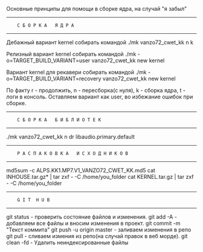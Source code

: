 Основные принципы для помощи в сборке ядра, на случай "я забыл"

------------------------------------------------------------------------------
        C Б О Р К А   Я Д Р А
------------------------------------------------------------------------------
Дебажный вариант kernel собирать командой
./mk vanzo72_cwet_kk n k

Релизный вариант kernel собирать командой
./mk -o=TARGET_BUILD_VARIANT=user vanzo72_cwet_kk new kernel

Вариант kernel для рекавери собирать командой
./mk -o=TARGET_BUILD_VARIANT=recovery vanzo72_cwet_kk new kernel

По факту r - продолжить, n - пересборка(с нуля), k - сборка ядра, t - логи в консоль. Оставляем вариант как user, во избежание ошибок при сборке.

------------------------------------------------------------------------------
        C Б О Р К А   Б И Б Л И О Т Е К
------------------------------------------------------------------------------

./mk vanzo72_cwet_kk n dr libaudio.primary.default

------------------------------------------------------------------------------
        Р А С П А К О В К А   И С Х О Д Н И К О В
------------------------------------------------------------------------------
md5sum -c ALPS.KK1.MP7.V1_VANZO72_CWET_KK.md5
cat INHOUSE.tar.gz* | tar zxf - -C /home/you_folder
cat KERNEL.tar.gz | tar zxf - -C /home/you_folder

------------------------------------------------------------------------------
        G I T  H U B
------------------------------------------------------------------------------
git status - проверить состояние файлов и изменения.
git add -A - добавляем все файлы и вносим изменения в проект.
git commit -m "Текст коммита"
git push -u origin master - заливаем изменения в репо
git pull - сливаем измения из репо(на случай правок в веб морде).
git clean -fd - Удалить неиндексированные файлы
